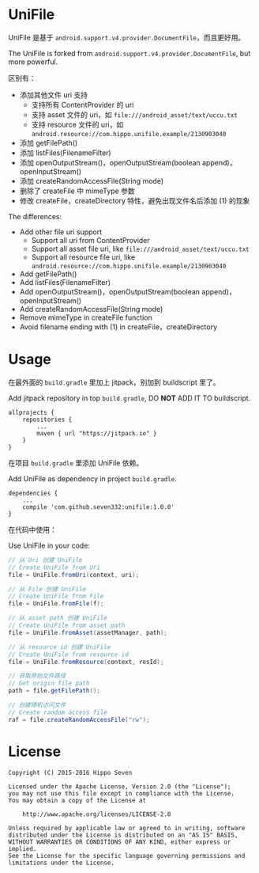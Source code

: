 # UniFile

UniFile 是基于 `android.support.v4.provider.DocumentFile`，而且更好用。

The UniFile is forked from `android.support.v4.provider.DocumentFile`, but more powerful.

区别有：
* 添加其他文件 uri 支持
    * 支持所有 ContentProvider 的 uri
    * 支持 asset 文件的 uri，如 `file:///android_asset/text/uccu.txt`
    * 支持 resource 文件的 uri，如 `android.resource://com.hippo.unifile.example/2130903040`
* 添加 getFilePath()
* 添加 listFiles(FilenameFilter)
* 添加 openOutputStream()，openOutputStream(boolean append)，openInputStream()
* 添加 createRandomAccessFile(String mode)
* 删除了 createFile 中 mimeType 参数
* 修改 createFile，createDirectory 特性，避免出现文件名后添加 (1) 的现象

The differences:
* Add other file uri support
    * Support all uri from ContentProvider
    * Support all asset file uri, like `file:///android_asset/text/uccu.txt`
    * Support all resource file uri, like `android.resource://com.hippo.unifile.example/2130903040`
* Add getFilePath()
* Add listFiles(FilenameFilter)
* Add openOutputStream()，openOutputStream(boolean append)，openInputStream()
* Add createRandomAccessFile(String mode)
* Remove mimeType in createFile function
* Avoid filename ending with (1) in createFile，createDirectory


# Usage

在最外面的 `build.gradle` 里加上 jitpack，别加到 buildscript 里了。

Add jitpack repository in top `build.gradle`, DO **NOT** ADD IT TO buildscript.

    allprojects {
        repositories {
            ...
            maven { url "https://jitpack.io" }
        }
    }

在项目 `build.gradle` 里添加 UniFile 依赖。

Add UniFile as dependency in project `build.gradle`.

    dependencies {
        ...
        compile 'com.github.seven332:unifile:1.0.0'
    }

在代码中使用：

Use UniFile in your code:

```java
// 从 Uri 创建 UniFile
// Create UniFile from Uri
file = UniFile.fromUri(context, uri);

// 从 File 创建 UniFile
// Create UniFile from File
file = UniFile.fromFile(f);

// 从 asset path 创建 UniFile
// Create UniFile from asset path
file = UniFile.fromAsset(assetManager, path);

// 从 resource id 创建 UniFile
// Create UniFile from resource id
file = UniFile.fromResource(context, resId);

// 获取原始文件路径
// Get origin file path
path = file.getFilePath();

// 创建随机访问文件
// Create random access file
raf = file.createRandomAccessFile("rw");
```

# License

    Copyright (C) 2015-2016 Hippo Seven

    Licensed under the Apache License, Version 2.0 (the "License");
    you may not use this file except in compliance with the License.
    You may obtain a copy of the License at

        http://www.apache.org/licenses/LICENSE-2.0

    Unless required by applicable law or agreed to in writing, software
    distributed under the License is distributed on an "AS IS" BASIS,
    WITHOUT WARRANTIES OR CONDITIONS OF ANY KIND, either express or implied.
    See the License for the specific language governing permissions and
    limitations under the License.
